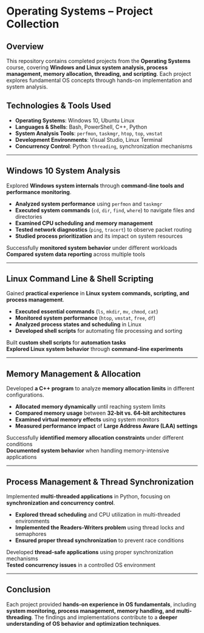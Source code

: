# Operating Systems – Project Collection

## Overview
This repository contains completed projects from the **Operating Systems** course, covering **Windows and Linux system analysis, process management, memory allocation, threading, and scripting**. Each project explores fundamental OS concepts through hands-on implementation and system analysis.

## Technologies & Tools Used
- **Operating Systems**: Windows 10, Ubuntu Linux
- **Languages & Shells**: Bash, PowerShell, C++, Python
- **System Analysis Tools**: `perfmon`, `taskmgr`, `htop`, `top`, `vmstat`
- **Development Environments**: Visual Studio, Linux Terminal
- **Concurrency Control**: Python `threading`, synchronization mechanisms

---

## Windows 10 System Analysis
Explored **Windows system internals** through **command-line tools and performance monitoring**.

- **Analyzed system performance** using `perfmon` and `taskmgr`
- **Executed system commands** (`cd`, `dir`, `find`, `where`) to navigate files and directories
- **Examined CPU scheduling and memory management**
- **Tested network diagnostics** (`ping`, `tracert`) to observe packet routing
- **Studied process prioritization** and its impact on system resources

 Successfully **monitored system behavior** under different workloads  
 **Compared system data reporting** across multiple tools  

---

## Linux Command Line & Shell Scripting
Gained **practical experience** in **Linux system commands, scripting, and process management**.

- **Executed essential commands** (`ls`, `mkdir`, `mv`, `chmod`, `cat`)
- **Monitored system performance** (`htop`, `vmstat`, `free`, `df`)
- **Analyzed process states and scheduling** in Linux
- **Developed shell scripts** for automating file processing and sorting

 Built **custom shell scripts** for **automation tasks**  
 **Explored Linux system behavior** through **command-line experiments**  

---

## Memory Management & Allocation
Developed **a C++ program** to analyze **memory allocation limits** in different configurations.

- **Allocated memory dynamically** until reaching system limits
- **Compared memory usage** between **32-bit vs. 64-bit architectures**
- **Examined virtual memory effects** using system monitors
- **Measured performance impact** of **Large Address Aware (LAA) settings**

 Successfully **identified memory allocation constraints** under different conditions  
 **Documented system behavior** when handling memory-intensive applications  

---

## Process Management & Thread Synchronization
Implemented **multi-threaded applications** in Python, focusing on **synchronization and concurrency control**.

- **Explored thread scheduling** and CPU utilization in multi-threaded environments
- **Implemented the Readers-Writers problem** using thread locks and semaphores
- **Ensured proper thread synchronization** to prevent race conditions

 Developed **thread-safe applications** using proper synchronization mechanisms  
 **Tested concurrency issues** in a controlled OS environment  

---

## Conclusion
Each project provided **hands-on experience in OS fundamentals**, including **system monitoring, process management, memory handling, and multi-threading**. The findings and implementations contribute to a **deeper understanding of OS behavior and optimization techniques**.

